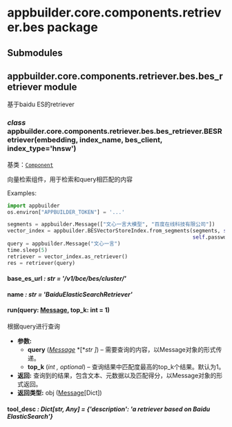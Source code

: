 # appbuilder.core.components.retriever.bes package

## Submodules

## appbuilder.core.components.retriever.bes.bes_retriever module

基于baidu ES的retriever

### *class* appbuilder.core.components.retriever.bes.bes_retriever.BESRetriever(embedding, index_name, bes_client, index_type='hnsw')

基类：[`Component`](appbuilder.core.md#appbuilder.core.component.Component)

向量检索组件，用于检索和query相匹配的内容

Examples:

```python
import appbuilder
os.environ["APPBUILDER_TOKEN"] = '...'

segments = appbuilder.Message(["文心一言大模型", "百度在线科技有限公司"])
vector_index = appbuilder.BESVectorStoreIndex.from_segments(segments, self.cluster_id, self.username,
                                                            self.password)
query = appbuilder.Message("文心一言")
time.sleep(5)
retriever = vector_index.as_retriever()
res = retriever(query)
```

#### base_es_url *: str* *= '/v1/bce/bes/cluster/'*

#### name *: str* *= 'BaiduElasticSearchRetriever'*

#### run(query: [Message](appbuilder.core.md#appbuilder.core.message.Message), top_k: int = 1)

根据query进行查询

* **参数:**
  * **query** ([*Message*](appbuilder.core.md#appbuilder.core.message.Message) *[**str* *]*) – 需要查询的内容，以Message对象的形式传递。
  * **top_k** (*int* *,* *optional*) – 查询结果中匹配度最高的top_k个结果。默认为1。
* **返回:**
  查询到的结果，包含文本、元数据以及匹配得分，以Message对象的形式返回。
* **返回类型:**
  obj ([Message](appbuilder.core.md#appbuilder.core.message.Message)[Dict])

#### tool_desc *: Dict[str, Any]* *= {'description': 'a retriever based on Baidu ElasticSearch'}*
